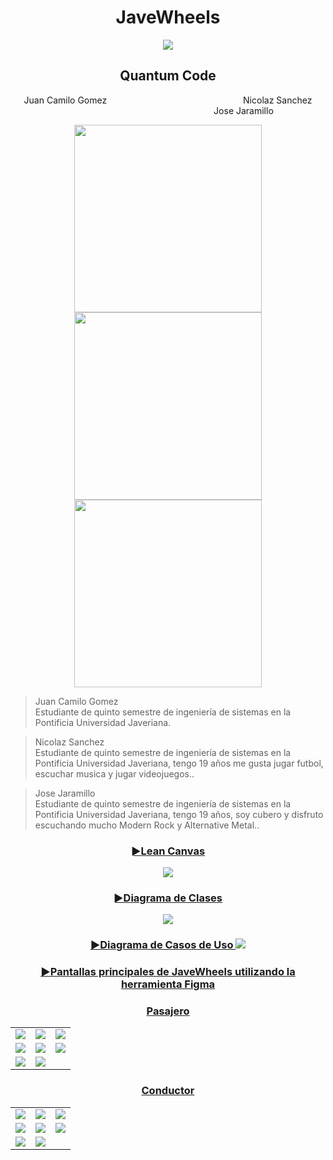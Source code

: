 
<h1 align="center">
  JaveWheels
</h1>
<p align="center">
  <img src="https://github.com/Intro-CompuMovil/JaveWheels/assets/107308404/db9e069d-e0f2-40bc-89ec-b014756b9635">
</p>
<h2 align="center">
  Quantum Code
</h2>

<p align="center">
Juan Camilo Gomez &emsp;&emsp;&emsp;&emsp;&emsp;&emsp;&emsp;&emsp;&emsp;&emsp;&emsp;&emsp;&emsp;&emsp;&emsp; Nicolaz Sanchez &emsp;&emsp;&emsp;&emsp;&emsp;&emsp;&emsp;&emsp;&emsp;&emsp;&emsp;&emsp;&emsp;&emsp;&emsp;&emsp;&emsp; Jose Jaramillo
</p>

<p align="center">
  <img src="https://github.com/Intro-CompuMovil/JaveWheels/assets/107308404/5de01fd0-b815-440d-9e70-af3bc2660076" width="300">
  <img src="https://github.com/Intro-CompuMovil/JaveWheels/assets/107308404/ab422842-3718-4456-ab97-c28c14c75d4e" width="300">
  <img src="https://github.com/Intro-CompuMovil/JaveWheels/assets/107308404/6a07817b-70ac-42b7-9f43-2470070f8b10" width="300">
</p>

>Juan Camilo Gomez    
>Estudiante de quinto semestre de ingeniería de sistemas en la Pontificia Universidad Javeriana.

>Nicolaz Sanchez    
>Estudiante de quinto semestre de ingeniería de sistemas en la Pontificia Universidad Javeriana, tengo 19 años me gusta jugar futbol, escuchar musica y jugar videojuegos..

>Jose Jaramillo    
>Estudiante de quinto semestre de ingeniería de sistemas en la Pontificia Universidad Javeriana, tengo 19 años, soy cubero y disfruto escuchando mucho Modern Rock y Alternative Metal..

<h3 align="center">
   <a href="https://www.canva.com/design/DAF78ILv7U8/CN-z0lu8RHgHEoJoMK6KJA/edit?utm_content=DAF78ILv7U8&utm_campaign=designshare&utm_medium=link2&utm_source=sharebutton">
  ►Lean Canvas 
</h3>
<p align="center">
  <img src="https://github.com/Intro-CompuMovil/JaveWheels/assets/107308404/ceb191a9-b2a5-45b4-a6ab-0f9404433d0d">
</p>

<h3 align="center">
  ►Diagrama de Clases
</h3>
<p align="center">
  <img src="https://github.com/Intro-CompuMovil/JaveWheels/assets/107308404/40498ca9-b753-4a75-b74b-077445bd0d8b">
</p>

<h3 align="center">
  ►Diagrama de Casos de Uso
  <img src="https://github.com/Intro-CompuMovil/JaveWheels/assets/107308404/cce98054-efb9-45b7-828b-fd1040ac51d0">
</h3>
<h3 align="center">
   <a href="https://www.figma.com/file/XVIrqC0DHOIiwViWb2sW8W/JaveWheels?type=design&node-id=0%3A1&mode=design&t=iqeRY4AXJ923yN8z-1">
  ►Pantallas principales de JaveWheels utilizando la herramienta Figma
</h3>
<table align="center">
  <h3 align="center">
  Pasajero
  </h3>
  <tr>
    <td>
      <img src="https://github.com/Intro-CompuMovil/JaveWheels/assets/107308404/7b537169-3208-4969-862e-96ba132b7e1f">
    </td>
    <td>
      <img src="https://github.com/Intro-CompuMovil/JaveWheels/assets/107308404/a1b7fa42-6158-40d1-a0e4-56ce522c3b27">
    </td>
    <td>
      <img src="https://github.com/Intro-CompuMovil/JaveWheels/assets/107308404/0a8b4110-4336-45f5-ab19-d297ff852fb9">
    </td>
  </tr>
  <tr>
    <td align="center">
      <img src="https://github.com/Intro-CompuMovil/JaveWheels/assets/107308404/9d516bc0-a41e-4ed1-93b4-3a0bf0751315">
    </td>
    <td align="center">
      <img src="https://github.com/Intro-CompuMovil/JaveWheels/assets/107308404/2d6d1f23-a6ba-44eb-97d3-3a55fd736f22"
    </td>
    <td align="center">
      <img src="https://github.com/Intro-CompuMovil/JaveWheels/assets/107308404/4a75ebf1-64c6-4a20-8262-63223dd1bef6">
    </td>
  </tr>
  <tr>
    <td>
      <img src="https://github.com/Intro-CompuMovil/JaveWheels/assets/107308404/f42fe134-5ce1-4214-9575-b8c4e8ecc7ac">
    </td>
    <td>
      <img src="https://github.com/Intro-CompuMovil/JaveWheels/assets/107308404/6db46094-0df8-4367-9e5c-513238705c42">
    </td>
</tr>
</table>
     
<table align="center">
  <h3 align="center">
  Conductor
  </h3>
  <tr>
    <td>
      <img src="https://github.com/Intro-CompuMovil/JaveWheels/assets/107308404/37fe6973-0f89-4de8-aa70-99a7c37e9e9c">
    </td>
    <td>
      <img src="https://github.com/Intro-CompuMovil/JaveWheels/assets/107308404/a1b7fa42-6158-40d1-a0e4-56ce522c3b27">
    </td>
    <td>
      <img src="https://github.com/Intro-CompuMovil/JaveWheels/assets/107308404/325b64e1-f8fc-4334-9607-f0b951f4d89e">
    </td>
  </tr>
  <tr>
    <td>
      <img src="https://github.com/Intro-CompuMovil/JaveWheels/assets/107308404/ca8818e8-8650-4319-b550-b6ac499f8c93">
    </td>
    <td>
      <img src="https://github.com/Intro-CompuMovil/JaveWheels/assets/107308404/413a4377-92cf-43dd-b53a-01d20f25ecaf">
    </td>
    <td>
      <img src="https://github.com/Intro-CompuMovil/JaveWheels/assets/107308404/484b689b-d27e-48bf-9de1-9429f7a294b2">
    </td>
  </tr>
  <tr>
    <td>
      <img src="https://github.com/Intro-CompuMovil/JaveWheels/assets/107308404/4b8735b1-7922-4af5-bcf6-9cb31eabd417">
    </td>
    <td>
      <img src="https://github.com/Intro-CompuMovil/JaveWheels/assets/107308404/6db46094-0df8-4367-9e5c-513238705c42">
    </td>
  </tr>
</table>
